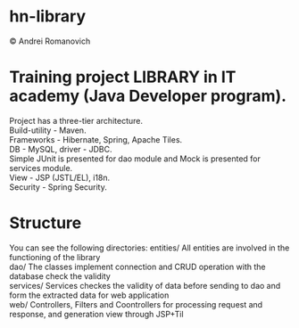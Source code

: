 # hn-library
© Andrei Romanovich

# Training project LIBRARY in IT academy (Java Developer program).<br/>
Project has a three-tier architecture.<br/>
Build-utility - Maven.<br/>
Frameworks - Hibernate, Spring, Apache Tiles.<br/>
DB - MySQL, driver - JDBC.<br/>
Simple JUnit is presented for dao module and Mock is presented for services module.<br/>
View - JSP (JSTL/EL), i18n.<br/>
Security - Spring Security.<br/>
# Structure
You can see the following directories:
    entities/      All entities are involved in the functioning of the library<br/>
    dao/           The classes implement connection and CRUD operation with the database check the validity<br/>
    services/      Services checkes the validity of data before sending to dao and form the extracted data for web application<br/>
    web/           Controllers, Filters and Coontrollers for processing request and response, and generation view through JSP+Til<br/>
